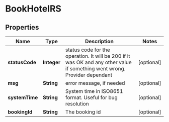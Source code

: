 
# BookHotelRS

## Properties
Name | Type | Description | Notes
------------ | ------------- | ------------- | -------------
**statusCode** | **Integer** | status code for the operation. It will be 200 if it was OK and any other value if something went wrong. Provider dependant |  [optional]
**msg** | **String** | error message, if needed |  [optional]
**systemTime** | **String** | System time in ISO8651 format. Useful for bug resolution |  [optional]
**bookingId** | **String** | The booking id |  [optional]



